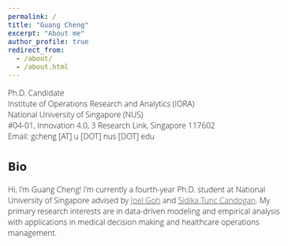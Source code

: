 ```yaml
---
permalink: /
title: "Guang Cheng"
excerpt: "About me"
author_profile: true
redirect_from: 
  - /about/
  - /about.html
---  
```


<style>
@import url('https://fonts.googleapis.com/css2?family=Open+Sans&display=swap');
</style>
<!-- <body style="font-family: sans-serif; font-size: 9pt;"> -->
<body style="font-family: Open Sans; font-style: light; font-weight: 300; font-size: 12pt;">
<!-- <body> -->

<!-- <h2 style="margin-top: 1em;">Info</h2>  -->
<p style="margin-top: 1em;">
  Ph.D. Candidate  <br>
  Institute of Operations Research and Analytics (IORA)  <br>
  National University of Singapore (NUS)   <br>
  #04-01, Innovation 4.0, 3 Research Link, Singapore 117602   <br>
  Email: gcheng [AT] u [DOT] nus [DOT] edu  <br>
</p>

<h2>Bio</h2>
<p>
Hi, I'm Guang Cheng! 
I'm currently a fourth-year Ph.D. student at National University of Singapore advised by <a href="https://www.joelgoh.net/" target="_blank" style="color: rgb(73, 78, 82);">Joel Goh</a> and <a href="https://www.sidikatunccandogan.com/" target="_blank" style="color: rgb(73, 78, 82)">Sidika Tunc Candogan</a>.
My primary research interests are in data-driven modeling and empirical analysis with applications in medical decision making and healthcare operations management.
</p>

</body>